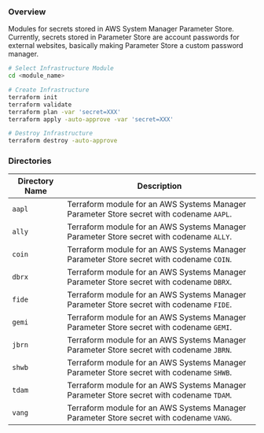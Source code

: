 ### Overview

Modules for secrets stored in AWS System Manager Parameter Store.  Currently, secrets stored in Parameter Store are 
account passwords for external websites, basically making Parameter Store a custom password manager.

```bash
# Select Infrastructure Module
cd <module_name>

# Create Infrastructure
terraform init
terraform validate
terraform plan -var 'secret=XXX'
terraform apply -auto-approve -var 'secret=XXX'

# Destroy Infrastructure
terraform destroy -auto-approve
```

### Directories

| Directory Name | Description                                                                              |
|----------------|------------------------------------------------------------------------------------------|
| `aapl`         | Terraform module for an AWS Systems Manager Parameter Store secret with codename `AAPL`. |
| `ally`         | Terraform module for an AWS Systems Manager Parameter Store secret with codename `ALLY`. |
| `coin`         | Terraform module for an AWS Systems Manager Parameter Store secret with codename `COIN`. |
| `dbrx`         | Terraform module for an AWS Systems Manager Parameter Store secret with codename `DBRX`. |
| `fide`         | Terraform module for an AWS Systems Manager Parameter Store secret with codename `FIDE`. |
| `gemi`         | Terraform module for an AWS Systems Manager Parameter Store secret with codename `GEMI`. |
| `jbrn`         | Terraform module for an AWS Systems Manager Parameter Store secret with codename `JBRN`. |
| `shwb`         | Terraform module for an AWS Systems Manager Parameter Store secret with codename `SHWB`. |
| `tdam`         | Terraform module for an AWS Systems Manager Parameter Store secret with codename `TDAM`. |
| `vang`         | Terraform module for an AWS Systems Manager Parameter Store secret with codename `VANG`. |